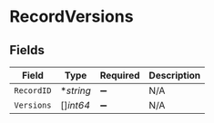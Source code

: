 # RecordVersions


## Fields

| Field              | Type               | Required           | Description        |
| ------------------ | ------------------ | ------------------ | ------------------ |
| `RecordID`         | **string*          | :heavy_minus_sign: | N/A                |
| `Versions`         | []*int64*          | :heavy_minus_sign: | N/A                |